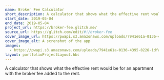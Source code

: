 ```yaml
---
name: Broker Fee Calculator
short_description: A calculator that shows what the effective rent would be for an apartment with the broker fee added to the rent.
start_date: 2019-05-04
end_date: 2019-05-04
project_url: https://broker-fee.glitch.me/
source_url: https://glitch.com/edit/#!/broker-fee
cover_image_url: https://pwapi.s3.amazonaws.com/uploads/7941e61a-0136-4395-8226-1dfa56067b59
cover_image_alt: A screnshot of the app
images:
  - https://pwapi.s3.amazonaws.com/uploads/7941e61a-0136-4395-8226-1dfa56067b59
layout: portfolioProjectLayout.hbs
---
```


A calculator that shows what the effective rent would be for an apartment with the broker fee added to the rent.